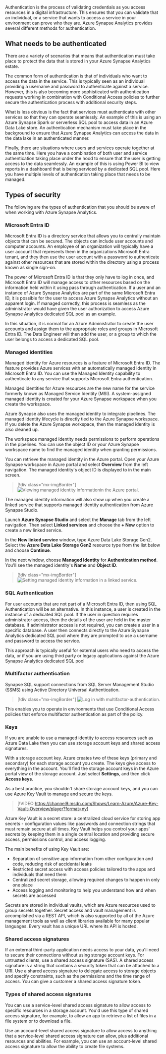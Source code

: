 Authentication is the process of validating credentials as you access resources in a digital infrastructure. This ensures that you can validate that an individual, or a service that wants to access a  service in your environment can prove who they are. Azure Synapse Analytics provides several different methods for authentication.

## What needs to be authenticated

There are a variety of scenarios that means that authentication must take place to protect the data that is stored in your Azure Synapse Analytics estate.

The common form of authentication is that of individuals who want to access the data in the service. This is typically seen as an individual providing a username and password to authenticate against a service. However, this is also becoming more sophisticated with authentication requests working in combination with Conditional Access policies to further secure the authentication process with additional security steps.

What is less obvious is the fact that services must authenticate with other services so that they can operate seamlessly. An example of this is using an Azure Synapse Spark or serverless SQL pool to access data in an Azure Data Lake store. An authentication mechanism must take place in the background to ensure that Azure Synapse Analytics can access the data in the data lake in an authenticated manner.

Finally, there are situations where users and services operate together at the same time. Here you have a combination of both user and service authentication taking place under the hood to ensure that the user is getting access to the data seamlessly. An example of this is using Power BI to view reports in a dashboard that is being serviced by a dedicated SQL pool. Here you have multiple levels of authentication taking place that needs to be managed.

## Types of security

The following are the types of authentication that you should be aware of when working with Azure Synapse Analytics.

<a name='azure-active-directory'></a>

### Microsoft Entra ID

Microsoft Entra ID is a directory service that allows you to centrally maintain objects that can be secured. The objects can include user accounts and computer accounts. An employee of an organization will typically have a user account that represents them in the organizations Microsoft Entra tenant, and they then use the user account with a password to authenticate against other resources that are stored within the directory using a process known as single sign-on. 

The power of Microsoft Entra ID is that they only have to log in once, and Microsoft Entra ID will manage access to other resources based on the information held within it using pass through authentication. If a user and an instance of Azure Synapse Analytics are part of the same Microsoft Entra ID, it is possible for the user to access Azure Synapse Analytics without an apparent login. If managed correctly, this process is seamless as the administrator would have given the user authorization to access Azure Synapse Analytics dedicated SQL pool as an example.

In this situation, it is normal for an Azure Administrator to create the user accounts and assign them to the appropriate roles and groups in Microsoft Entra ID. The Data Engineer will then add the user, or a group to which the user belongs to access a dedicated SQL pool.

### Managed identities

Managed identity for Azure resources is a feature of Microsoft Entra ID. The feature provides Azure services with an automatically managed identity in Microsoft Entra ID. You can use the Managed Identity capability to authenticate to any service that supports Microsoft Entra authentication.

Managed identities for Azure resources are the new name for the service formerly known as Managed Service Identity (MSI). A system-assigned managed identity is created for your Azure Synapse workspace when you create the workspace.

Azure Synapse also uses the managed identity to integrate pipelines. The managed identity lifecycle is directly tied to the Azure Synapse workspace. If you delete the Azure Synapse workspace, then the managed identity is also cleaned up.

The workspace managed identity needs permissions to perform operations in the pipelines. You can use the object ID or your Azure Synapse workspace name to find the managed identity when granting permissions.

You can retrieve the managed identity in the Azure portal. Open your Azure Synapse workspace in Azure portal and select **Overview** from the left navigation. The managed identity's object ID is displayed to in the main screen.
 
> [!div class="mx-imgBorder"]
> ![Viewing managed identity informationin the Azure portal.](../media/view-managed-identity-azure-portal.png)

The managed identity information will also show up when you create a linked service that supports managed identity authentication from Azure Synapse Studio.

Launch **Azure Synapse Studio** and select the **Manage** tab from the left navigation. Then select **Linked services** and choose the **+ New** option to create a new linked service.

In the **New linked service** window, type Azure Data Lake Storage Gen2. Select the **Azure Data Lake Storage Gen2** resource type from the list below and choose **Continue**.

In the next window, choose **Managed Identity** for **Authentication method**. You'll see the managed identity's **Name** and **Object ID**.
 
> [!div class="mx-imgBorder"]
> ![Setting managed identity information in a linked service.](../media/linked-service-managed-identity.png)

### SQL Authentication

For user accounts that are not part of a Microsoft Entra ID, then using SQL Authentication will be an alternative. In this instance, a user is created in the instance of a dedicated SQL pool. If the user in question requires administrator access, then the details of the user are held in the master database. If administrator access is not required, you can create a user in a specific database. A user then connects directly to the Azure Synapse Analytics dedicated SQL pool where they are prompted to use a username and password to access the service.

This approach is typically useful for external users who need to access the data, or if you are using third party or legacy applications against the Azure Synapse Analytics dedicated SQL pool

### Multifactor authentication

Synapse SQL support connections from SQL Server Management Studio (SSMS) using Active Directory Universal Authentication.
 
> [!div class="mx-imgBorder"]
> ![Log in with multifactor-authentication.](../media/log-multi-factor.png)

This enables you to operate in environments that use Conditional Access policies that enforce multifactor authentication as part of the policy.

### Keys

If you are unable to use a managed identity to access resources such as Azure Data Lake then you can use storage account keys and shared access signatures.

With a storage account key. Azure creates two of these keys (primary and secondary) for each storage account you create. The keys give access to everything in the account. You'll find the storage account keys in the Azure portal view of the storage account. Just select **Settings**, and then click **Access keys**.

As a best practice, you shouldn't share storage account keys, and you can use Azure Key Vault to manage and secure the keys. 

> [!VIDEO https://channel9.msdn.com/Shows/Learn-Azure/Azure-Key-Vault-Overview/player?format=ny]

Azure Key Vault is a secret store: a centralized cloud service for storing app secrets - configuration values like passwords and connection strings that must remain secure at all times. Key Vault helps you control your apps' secrets by keeping them in a single central location and providing secure access, permissions control, and access logging.

The main benefits of using Key Vault are:
- Separation of sensitive app information from other configuration and code, reducing risk of accidental leaks
- Restricted secret access with access policies tailored to the apps and individuals that need them
- Centralized secret storage, allowing required changes to happen in only one place
- Access logging and monitoring to help you understand how and when secrets are accessed

Secrets are stored in individual vaults, which are Azure resources used to group secrets together. Secret access and vault management is accomplished via a REST API, which is also supported by all of the Azure management tools as well as client libraries available for many popular languages. Every vault has a unique URL where its API is hosted.

### Shared access signatures

If an external third-party application needs access to your data, you'll need to secure their connections without using storage account keys. For untrusted clients, use a shared access signature (SAS). A shared access signature is a string that contains a security token that can be attached to a URI. Use a shared access signature to delegate access to storage objects and specify constraints, such as the permissions and the time range of access. You can give a customer a shared access signature token.

### Types of shared access signatures

You can use a service-level shared access signature to allow access to specific resources in a storage account. You'd use this type of shared access signature, for example, to allow an app to retrieve a list of files in a file system or to download a file.

Use an account-level shared access signature to allow access to anything that a service-level shared access signature can allow, plus additional resources and abilities. For example, you can use an account-level shared access signature to allow the ability to create file systems.
